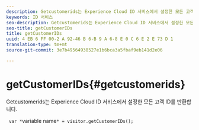 ```yaml
---
description: Getcustomerids는 Experience Cloud ID 서비스에서 설정한 모든 고객 ID를 반환합니다.
keywords: ID 서비스
seo-description: Getcustomerids는 Experience Cloud ID 서비스에서 설정한 모든 고객 ID를 반환합니다.
seo-title: getCustomerIDs
title: getCustomerIDs
uuid: 4 EB 6 FF 00-2 A 92-46 B 6-B 9 A 6-8 E 0 C 6 E 2 E 73 D 1
translation-type: tm+mt
source-git-commit: 3e7b49564938527e1b6bca3a5fbaf9eb141d2e06

---
```



# getCustomerIDs{#getcustomerids}

Getcustomerids는 Experience Cloud ID 서비스에서 설정한 모든 고객 ID를 반환합니다.

<!--
Is there anything else we can say about this??
-->

` var *`variable name`* = visitor.getCustomerIDs();`
